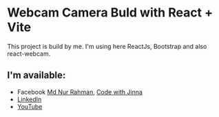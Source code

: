 # Webcam Camera Buld with React + Vite

This project is build by me. I'm using here ReactJs, Bootstrap and also react-webcam.

## I'm available:

- Facebook [Md Nur Rahman](https://web.facebook.com/jinna.jinna.7509/), [Code with Jinna](https://web.facebook.com/profile.php?id=61573133143759)
- [LinkedIn](https://www.linkedin.com/in/jinna89)
- [YouTube](https://www.youtube.com/@Jinna_89)

